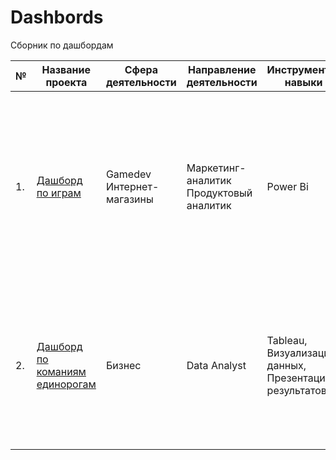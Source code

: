 # Dashbords
Сборник по дашбордам

| №  | Название проекта                                                                       | Сфера деятельности        | Направление деятельности                             | Инструменты, навыки                                                                                                                                      | Описание проекта                                                                                                                                                                           |
|----|----------------------------------------------------------------------------------------|---------------------------|------------------------------------------------------|----------------------------------------------------------------------------------------------------------------------------------------------------------|--------------------------------------------------------------------------------------------------------------------------------------------------------------------------------------------|
| 1. | [Дашборд по играм](https://github.com/Alice-Goncharova/Dashbords/blob/main/%D0%94%D0%B0%D1%88%D0%B1%D0%BE%D1%80%D0%B4%20%D0%BF%D0%BE%20%D0%B8%D0%B3%D1%80%D0%B0%D0%BC.pbix)                                                                        | Gamedev Интернет-магазины | Маркетинг-аналитик Продуктовый аналитик              | Power Bi | Используя исторические данные о продажах компьютерных игр, оценки пользователей и экспертов, жанры и платформы, выявить закономерности, определяющие успешность игры                       |
| 2. | [Дашборд по команиям единорогам](https://github.com/Alice-Goncharova/Dashbords/blob/main/%D0%A1%D1%81%D1%8B%D0%BB%D0%BA%D0%B0%20%D0%BD%D0%B0%20%D0%B4%D0%B0%D1%88%D0%B1%D0%BE%D1%80%D0%B4) |  Бизнес           | Data Analyst | Tableau, Визуализация данных, Презентация результатов                                                                      | Компания-единорог (от англ. Unicorn company) — компания-стартап, получившая рыночную оценку стоимости в размере свыше 1 миллиарда долларов США.                                                                                   |

